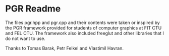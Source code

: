 # PGR Readme

The files pgr.hpp and pgr.cpp and their contents were taken or inspired by the PGR framework provided for students of computer graphics at FIT CTU and FEL CTU. The framework also included freeglut and other libraries that I do not want to use.

Thanks to Tomas Barak, Petr Felkel and Vlastimil Havran.